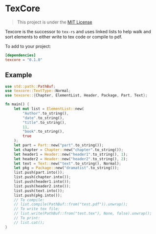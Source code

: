 # TexCore

> This project is under the [MIT License](LICENSE)

Texcore is the successor to `tex-rs` and uses linked lists to help walk and sort elements to either
write to tex code or compile to pdf.

To add to your project:

```toml
[dependencies]
texcore = "0.1.0"
```

## Example

```rust
use std::path::PathBuf;
use texcore::TextType::Normal;
use texcore::{Chapter, ElementList, Header, Package, Part, Text};

fn main() {
    let mut list = ElementList::new(
        "Author".to_string(),
        "date".to_string(),
        "title".to_string(),
        11,
        "book".to_string(),
        true
    );
    let part = Part::new("part".to_string());
    let chapter = Chapter::new("chapter".to_string());
    let header1 = Header::new("header1".to_string(), 1);
    let header2 = Header::new("header2".to_string(), 2);
    let text = Text::new("text".to_string(), Normal);
    let pkg = Package::new("dramatist".to_string());
    list.push(part.into());
    list.push(chapter.into());
    list.push(header1.into());
    list.push(header2.into());
    list.push(text.into());
    list.push(pkg.into());
    // To compile:
    // list.compile(PathBuf::from("test.pdf")).unwrap();
    // To write tex file:
    // list.write(PathBuf::from("test.tex"), None, false).unwrap();
    // To print:
    // list.cat();
}
```
